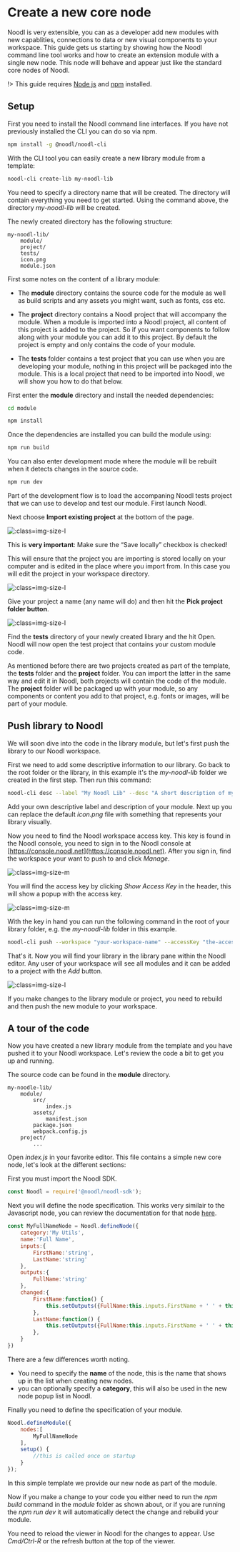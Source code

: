 # Create a new core node

Noodl is very extensible, you can as a developer add new modules with new capablities, connections to data or new visual components to your workspace. This guide gets us starting by showing how the Noodl command line tool works and how to create an extension module with a single new node. This node will behave and appear just like the standard core nodes of Noodl.

!> This guide requires <a href="https://nodejs.org/en/download/" target="_blank">Node js</a> and <a href="https://docs.npmjs.com/downloading-and-installing-node-js-and-npm" target="_blank">npm</a> installed.

## Setup

First you need to install the Noodl command line interfaces. If you have not previously installed the CLI you can do so via npm.

```bash
npm install -g @noodl/noodl-cli
```

With the CLI tool you can easily create a new library module from a template:

```bash
noodl-cli create-lib my-noodl-lib
```

You need to specify a directory name that will be created. The directory will contain everything you need to get started. Using the command above, the directory _my-noodl-lib_ will be created.

The newly created directory has the following structure:

```
my-noodl-lib/
    module/
    project/
    tests/
    icon.png
    module.json
```

First some notes on the content of a library module:

* The **module** directory contains the source code for the module as well as build scripts and any assets you might want, such as fonts, css etc.

* The **project** directory contains a Noodl project that will accompany the module. When a module is imported into a Noodl project, all content of this project is added to the project. So if you want components to follow along with your module you can add it to this project. By default the project is empty and only contains the code of your module.

* The **tests** folder contains a test project that you can use when you are developing your module, nothing in this project will be packaged into the module. This is a local project that need to be imported into Noodl, we will show you how to do that below.

First enter the **module** directory and install the needed dependencies:

```bash
cd module
```

```bash
npm install
```

Once the dependencies are installed you can build the module using:

```bash
npm run build
```

You can also enter development mode where the module will be rebuilt when it detects changes in the source code.

```bash
npm run dev
```

Part of the development flow is to load the accompaning Noodl tests project that we can use to develop and test our module. First launch Noodl.

Next choose **Import existing project** at the bottom of the page.

![](import-project.png ':class=img-size-l')

This is **very important**: Make sure the “Save locally” checkbox is checked!

This will ensure that the project you are importing is stored locally on your computer and is edited in the place where you import from. In this case you will edit the project in your workspace directory.

![](save-locally.png ':class=img-size-l')

Give your project a name (any name will do) and then hit the **Pick project folder button**.

![](pick-project-folder.png ':class=img-size-l')

Find the **tests** directory of your newly created library and the hit Open. Noodl will now open the test project that contains your custom module code.

As mentioned before there are two projects created as part of the template, the **tests** folder and the **project** folder. You can import the latter in the same way and edit it in Noodl, both projects will contain the code of the module. The **project** folder will be packaged up with your module, so any components or content you add to that project, e.g. fonts or images, will be part of your module.

## Push library to Noodl

We will soon dive into the code in the library module, but let's first push the library to our Noodl workspace.

First we need to add some descriptive information to our library. Go back to the root folder or the library, in this example it's the _my-noodl-lib_ folder we created in the first step. Then run this command:

```bash
noodl-cli desc --label "My Noodl Lib" --desc "A short description of my lib"
```

Add your own descriptive label and description of your module. Next up you can replace the default _icon.png_ file with something that represents your library visually.

Now you need to find the Noodl workspace access key. This key is found in the Noodl console, you need to sign in to the Noodl console at [https://console.noodl.net](https://console.noodl.net). After you sign in, find the workspace your want to push to and click *Manage*.

![](manage-workspace.png ':class=img-size-m')

You will find the access key by clicking *Show Access Key* in the header, this will show a popup with the access key.

![](access-key.png ':class=img-size-m')

With the key in hand you can run the following command in the root of your library folder, e.g. the _my-noodl-lib_ folder in this example.

```bash
noodl-cli push --workspace "your-workspace-name" --accessKey "the-access-key"
```

That's it. Now you will find your library in the library pane within the Noodl editor. Any user of your workspace will see all modules and it can be added to a project with the _Add_ button.

![](library-pane.png ':class=img-size-l')

If you make changes to the library module or project, you need to rebuild and then push the new module to your workspace.

## A tour of the code

Now you have created a new library module from the template and you have pushed it to your Noodl workspace. Let's review the code a bit to get you up and running.

The source code can be found in the **module** directory.

```
my-noodle-lib/
    module/
        src/
            index.js
        assets/
            manifest.json
        package.json
        webpack.config.js
    project/
        ...
```

Open _index.js_ in your favorite editor. This file contains a simple new core node, let's look at the different sections:

First you must import the Noodl SDK.

```javascript
const Noodl = require('@noodl/noodl-sdk');
```

Next you will define the node specification. This works very similair to the Javascript node, you can review the documentation for that node [here](guides/javascript.md).

```javascript
const MyFullNameNode = Noodl.defineNode({
	category:'My Utils',
	name:'Full Name',
	inputs:{
		FirstName:'string',
		LastName:'string'
	},
	outputs:{
		FullName:'string'
	},
	changed:{
		FirstName:function() {
			this.setOutputs({FullName:this.inputs.FirstName + ' ' + this.inputs.LastName});
		},
		LastName:function() {
			this.setOutputs({FullName:this.inputs.FirstName + ' ' + this.inputs.LastName});
		},		
	}
})
```

There are a few differences worth noting.

* You need to specify the **name** of the node, this is the name that shows up in the list when creating new nodes.
* you can optionally specify a **category**, this will also be used in the new node popup list in Noodl.

Finally you need to define the specification of your module.

```javascript
Noodl.defineModule({
    nodes:[
		MyFullNameNode
    ],
    setup() {
    	//this is called once on startup
    }
});
```

In this simple template we provide our new node as part of the module.

Now if you make a change to your code you either need to run the *npm build* command in the *module* folder as shown about, or if you are running the *npm run dev* it will automatically detect the change and rebuild your module. 

You need to reload the viewer in Noodl for the changes to appear. Use *Cmd/Ctrl-R* or the refresh button at the top of the viewer.